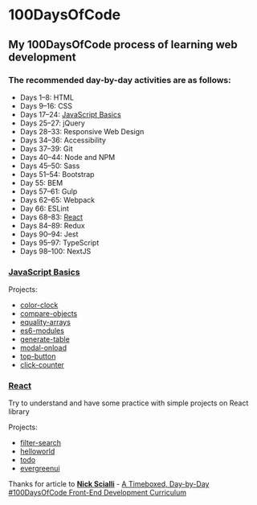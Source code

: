 # 100DaysOfCode
## My 100DaysOfCode process of learning web development

### **The recommended day-by-day activities are as follows:**

- Days 1–8: HTML
- Days 9–16: CSS
- Days 17–24: [JavaScript Basics](#JavaScript-Basics)
- Days 25–27: jQuery
- Days 28–33: Responsive Web Design
- Days 34–36: Accessibility
- Days 37–39: Git
- Days 40–44: Node and NPM
- Days 45–50: Sass
- Days 51–54: Bootstrap
- Day 55: BEM
- Days 57–61: Gulp
- Days 62–65: Webpack
- Day 66: ESLint
- Days 68–83: [React](#React)
- Days 84–89: Redux
- Days 90–94: Jest
- Days 95–97: TypeScript
- Days 98–100: NextJS


### [JavaScript Basics](javascript)

Projects:
 - [color-clock](javascript/color-clock)
 - [compare-objects](javascript/compare-objects)
 - [equality-arrays](javascript/equality-arrays)
 - [es6-modules](javascript/es6-modules)
 - [generate-table](javascript/generate-table)
 - [modal-onload](javascript/modal-onload)
 - [top-button](javascript/top-button)
 - [click-counter](javascript/click-counter)


### [React](react)
Try to understand and have some practice with simple projects on React library

Projects:
 - [filter-search](react/filter-search)
 - [helloworld](react/helloworld)
 - [todo](react/todo)
 - [evergreenui](javascript/evergreenui)



Thanks for article to [__Nick Scialli__](https://twitter.com/nas5w) - [A Timeboxed, Day-by-Day #100DaysOfCode Front-End Development Curriculum](https://levelup.gitconnected.com/a-100daysofcode-timeboxed-front-end-development-curriculum-cb4b6c2081c2)
